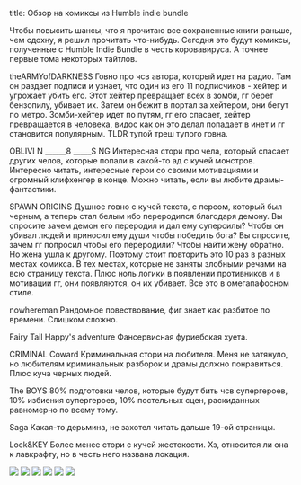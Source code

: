 title: Обзор на комиксы из Humble indie bundle

Чтобы повысить шансы, что я прочитаю все сохраненные книги раньше, чем сдохну, я решил прочитать что-нибудь. Сегодня это будут комиксы, полученные с Humble Indie Bundle в честь коровавируса. А точнее первые тома некоторых тайтлов.

theARMYofDARKNESS
Говно про чсв автора, который идет на радио. Там он раздает подписи и узнает, что один из его 11 подписчиков - хейтер и угрожает убить его. Этот хейтер превращает всех в зомби, гг берет бензопилу, убивает их. Затем он бежит в портал за хейтером, они бегут по метро. Зомби-хейтер идет по путям, гг его спасает, хейтер превращается в человека, видос как он это делал попадает в инет и гг становится популярным. TLDR тупой треш тупого говна.

OBLIVI N
______8
_____S NG
Интересная стори про чела, который спасает других челов, которые попали в какой-то ад с кучей монстров. Интересно читать, интересные герои со своими мотивациями и огромный клифхенгер в конце. Можно читать, если вы любите драмы-фантастики.

SPAWN ORIGINS
Душное говно с кучей текста, с персом, который был черным, а теперь стал белым ибо переродился благодаря демону. Вы спросите зачем демон его переродил и дал ему суперсилы? Чтобы он убивал людей и приносил ему души чтобы победить бога? Вы спросите, зачем гг попросил чтобы его переродили? Чтобы найти жену обратно. Но жена ушла к другому. Поэтому стоит повторить это 10 раз в разных местах комикса. В тех местах, которые не заняты злобными речами на всю страницу текста. Плюс ноль логики в появлении противников и в мотивации гг, они появляются, он их убивает. Все это в омегапафосном стиле.

nowhereman
Рандомное повествование, фиг знает как разбитое по времени. Слишком сложно.

Fairy Tail Happy's adventure
Фансервисная фуриебская хуета.

CRIMINAL
Coward
Криминальная стори на любителя. Меня не затянуло, но любителям криминальных разборок и драмы должно понравиться. Плюс куча черных людей.

The BOYS
80% подготовки челов, которые будут бить чсв супергероев, 10% избиения супергероев, 10% постельных сцен, раскиданных равномерно по всему тому.

Saga
Какая-то дерьмина, не захотел читать дальше 19-ой страницы.

Lock&KEY
Более менее стори с кучей жестокости. Хз, относится ли она к лавкрафту, но в честь него названа локация.

![](/static/img/lsTIUcHBhuY.jpg)
![](/static/img/rcTjjbz8fsw.jpg)
![](/static/img/kG3C68K4eGg.jpg)
![](/static/img/4tBLOO2dJ40.jpg)
![](/static/img/QEq3_ME5w1U.jpg)
![](/static/img/pHApDe8e7jk.jpg)
